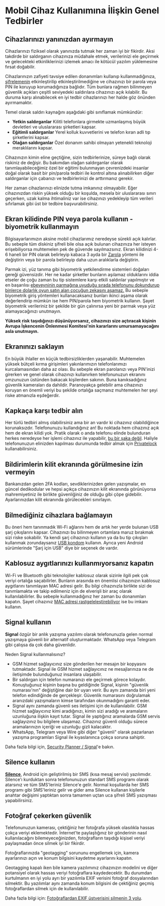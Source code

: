 # Mobil Cihaz Kullanımına İlişkin Genel Tedbirler

<!-- toc -->

## Cihazlarınızı yanınızdan ayırmayın

Cihazlarınızı fiziksel olarak yanınızda tutmak her zaman iyi bir fikirdir. Aksi takdirde bir saldırganın cihazınıza müdahale etmek, verilerinizi ele geçirmek ve gelecekteki etkinliklerinizi izlemek amacı ile kötücül yazılım yüklemesine fırsat doğabilir.

Cihazlarınızın zafiyeti tavsiye edilen donanımları kullanıp kullanmadığınıza, [şifrelemenin](cihaz_sifreleme.md) etkinleştirilip etkinleştirilmediğine ve cihazınızı bir parola veya PIN ile koruyup korumadığınıza bağlıdır. Tüm bunlara rağmen bilinmeyen güvenlik açıkları çeşitli seviyedeki saldırılara cihazınızı açık kılabilir. Bu duruma karşı alınabilecek en iyi tedbir cihazlarınızı her halde göz önünden ayırmamaktır.

Temel olarak saldırı kaynağını aşağıdaki gibi sınıflamak mümkündür:

* **Yetkin saldırganlar** Kilitli telefonlara girmekte uzmanlaşmış büyük devletleri ve uluslararası şirketleri kapsar.
* **Eğitimli saldırganlar** Yerel kolluk kuvvetlerini ve telefon kıran adli tıp şirketlerini kapsar.
* **Olağan saldırganlar** Özel donanım sahibi olmayan yetenekli teknoloji meraklılarını kapsar.

Cihazınızın kimin eline geçtiğine, sizin tedbirlerinize, süreye bağlı olarak riskiniz de değişir. Bu bakımdan olağan saldırganlar olarak tanımlayabileceğimiz özel bir eğitimi bulunmayan çevrenizdeki insanlar doğal olarak basit bir pin/parola tedbiri ile kontrol altına alınabilirken diğer saldırganlar için çabanızı ve tedbirlerinizi de arttırmanız gerekir.

Her zaman cihazlarınızı elinizde tutma imkanınız olmayabilir. Eğer cihazınızdan riskin yüksek olduğu bir koşulda, mesela bir uluslararası sınırı geçerken, uzak kalma ihtimaliniz var ise cihazınızı yedekleyip tüm verileri sıfırlamak gibi üst bir tedbire başvurabilirsiniz. 

## Ekran kilidinde PIN veya parola kullanın - biyometrik kullanmayın

Bilgisayarlarımızın aksine mobil cihazlarımız neredeyse sürekli açık kalırlar. Bu sebeple tüm diskiniz şifreli bile olsa açık bulunan cihazınıza her isteyen erişebiliyorsa muhtemelen pek de güvende sayılmazsınız. Ekran kilidinizi 4-6 haneli bir PIN olarak belirleyip kabaca 3 ayda bir [Zarola](https://zarola.oyd.org.tr) yöntemi ile değiştirin veya bir parola belirleyip daha uzun aralıklarla değiştirin.

Parmak izi, yüz tanıma gibi biyometrik yetkilendirme sistemleri doğaları gereği güvensizdir. Her ne kadar şirketler bunların aşılamaz olduklarını iddia etseler de çoğu zaman bu tip sistemlere karşı etkili saldırılar yapılmıştır ve en başarılısı [ebeveyninin parmağına uyuduğu sırada telefonunu dokundurup binlerce dolarlık oyun satın alan çocuğun zekasını aşamaz.](https://www.usatoday.com/story/news/nation/2016/12/28/girl-uses-sleeping-moms-thumbprint-pokemon/95907370/) Bu sebeple biyometrik giriş yöntemleri kullanacaksanız bunları ikinci aşama olarak değerlendirip mümkün ise hem PIN/parola hem biyometrik kullanın. Şayet biyometrik verileriniz bir şekilde bir gün çalınırsa yeni bir parmak veya yüz alamayacağınızı unutmayın.

**Yüksek risk taşıdığınızı düşünüyorsanız, cihazınızı size açtıracak kişinin Avrupa İşkencenin Önlenmesi Komitesi'nin kararlarını umursamayacağını asla unutmayın.**

## Ekranınızı saklayın

En büyük ihlaller en küçük tedbirsizliklerden yaşanabilir. Muhtemelen yüksek bütçeli kırma girişimleri yakınlarımızın telefonlarımızı kurcalamasından daha az olası. Bu sebeple ekran parolanızı veya PIN'inizi girerken ve genel olarak cihazınızı kullanırken telefonunuzun ekranını omzunuzun üstünden bakacak kişilerden sakının. Buna kanıksadığınız güvenlik kameraları da dahildir. Paranoyakça gelebilir ama cihazınızı koruyan en önemli veriyi bu şekilde ortalığa saçmanız muhtemelen her şeyi riske atmanızla eşdeğerdir.

## Kapkaça karşı tedbir alın

Her türlü tedbiri almış olabilirsiniz ama bir an vardır ki cihazınız olabildiğince korunaksızdır. Telefonunuzu kullandığınız an! Bu noktada hem cihazınız açık hem de ekran kilidi yok. Pratik olarak o anda telefonu elinde bulunduran herkes neredeyse her işlemi cihazınız ile yapabilir, [bu bir şaka değil](https://www.bbc.com/news/uk-38183819). Haliyle telefonunuzun elinizden kapılması durumunda tedbir almak için [Privatelock](/beseri_guvenlik/private_lock.md) kullanabilirsiniz.

## Bildirimlerin kilit ekranında görülmesine izin vermeyin

Bankanızdan gelen 2FA kodları, sevdiklerinizden gelen yazışmalar, en güncel dedikodular ve hepsi açıkça cihazınızın kilit ekranında görünüyorsa mahremiyetiniz ile birlikte güvenliğiniz de olduğu gibi çöpe gidebilir. Ayarlarınızdan kilit ekranında görülecekleri sınırlayın.

## Bilmediğiniz cihazlara bağlamayın

Bu öneri hem tanınmadık Wi-Fi ağlarını hem de artık her yerde bulunan USB şarj çıkışlarını kapsar. Cihazınızı bu bilinmeyen ortamlara maruz bırakmak sizi riske sokabilir. Ya kendi şarj cihazınızı kullanın ya da bu tip çıkışları kullanmak zorundaysanız [USB kondom](https://en.wikipedia.org/wiki/Juice_jacking#Mitigation) kullanın. Ayrıca yeni Android sürümlerinde "Şarj için USB" diye bir seçenek de vardır.

## Kablosuz aygıtlarınızı kullanmıyorsanız kapatın

Wi-Fi ve Bluetooth gibi teknolojiler kablosuz olarak sizinle ilgili pek çok veriyi ortalığa saçabilirler. Bunların arasında en önemlisi cihazınızın kablosuz aygıtlarını tanımlayan MAC adresi gelir. Bu bilgi cihazınızla birlikte sizi de tanımlamakta ve takip edilmeniz için de elverişli bir araç olarak kullanılabilirler. Bu sebeple kullanmadığınız her zaman bu donanımları kapatın. Şayet cihazınız [MAC adresi rastgeleleştirebiliyor](grapheneos.md) ise bu imkanı kullanın.

## Signal kullanın

**Signal** özgür bir anlık yazışma yazılımı olarak telefonunuzla gelen normal yazışmaya güvenli bir alternatif oluşturmaktadır. WhatsApp veya Telegram gibi çalışsa da çok daha güvenlidir.

Neden Signal kullanmalısınız?

* GSM hizmet sağlayıcınız size gönderilen her mesajın bir kopyasını tutmaktadır. Signal ile GSM hizmet sağlayıcınız ne mesajlarınıza ne de iletişimde bulunduğunuz insanlara ulaşabilir.
* Bir saldırgan için telefon numaranızı ele geçirmek görece kolaydır. Konuştuğunuz kişinin başına bu geldiğinde Signal, kişinin "güvenlik numarası'nın" değiştiğine dair bir uyarı verir. Bu aynı zamanda biri yeni telefon edindiğinde de gerçekleşir. Güvenlik numarasını doğrulamak aranızdaki yazışmaların kimse tarafından okunmadığını garanti eder.
* Signal aynı zamanda güvenli ses iletişimi için de kullanılabilir. GSM hizmet sağlayıcınız kimi aradığınızı, kimin sizi aradığı ve aramaların uzunluğuna ilişkin kayıt tutar. Signal ile yaptığınız aramalarda GSM servis sağlayızınız bu bilgilere ulaşamaz. Cihazınız güvenli olduğu sürece aramalarınızın içeriği ve uzunluğu gizli kalacaktır.
* WhatsApp, Telegram veya Wire gibi diğer "güvenli" olarak pazarlanan yazışma programları Signal ile kıyaslanınca çokça soruna sahiptir.

Daha fazla bilgi için, [Security Planner / Signal](https://securityplanner.org/#/tool/signal)'e bakın.

## Silence kullanın

**[Silence](https://silence.im/)**, Android için geliştirilmiş bir SMS (kısa mesaj servisi) yazılımıdır. Silence'ı kurduktan sonra telefonunuzun standart SMS programı olarak atarsınız ve tüm SMS'leriniz Silence'e gelir. Normal koşullarda her SMS programı gibi SMS'leriniz gelir ve gider ama Silence kullanan kişilerle anahtar değişimi yaptıktan sonra tamamen uçtan uca şifreli SMS yazışması yapabilirsiniz.

## Fotoğraf çekerken güvenlik

Telefonunuzun kamerası, çektiğiniz her fotoğrafa yüksek olasılıkla hassas çokça veriyi eklemektedir. İnternet'te paylaştığınız bir gönderinin nasıl kullanılacağını bilemeyeceğinizden, fotoğrafların taşıdığı kişisel veriyi paylaşmadan önce silmek iyi bir fikirdir.

Fotoğraflarınızda "geotagging" sorununu engellemek için, kamera ayarlarınızı açın ve konum bilgisini kaydetme ayarlarını kapatın.

Geotagging kapalı iken bile kamera yazılımınız cihazınızın modelini ve diğer potansiyel olarak hassas veriyi fotoğraflara kaydedecektir. Bu durumdan kurtulmanın en iyi yolu ayrı bir yazılımla EXIF verisini fotoğraf dosyalarından silmektir. Bu yazılımlar aynı zamanda konum bilgisini de çektiğiniz geçmiş fotoğraflardan silmek için de kullanılabilir.

Daha fazla bilgi için: [Fotoğraflardan EXIF üstverisini silmenin 3 yolu](https://www.makeuseof.com/tag/3-ways-to-remove-exif-metadata-from-photos-and-why-you-might-want-to/).

[replicant]:https://replicant.us
[lineageos]:https://lineageos.org
[grapheneos]:https://grapheneos.org
[lineageos devices]:https://wiki.lineageos.org/devices/
[grapheneos devices]:https://grapheneos.org/faq#device-support
[baseband modem]:https://en.wikipedia.org/wiki/Baseband_processor
